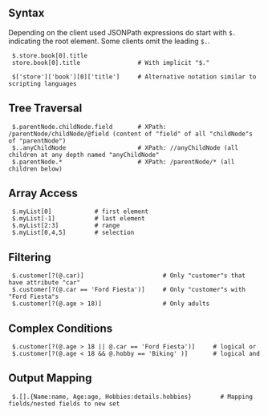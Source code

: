 <?add topic='jq'?>

## Syntax

Depending on the client used JSONPath expressions do start with `$.` indicating the root element.
Some clients omit the leading `$.`.

     $.store.book[0].title              
     store.book[0].title                # With implicit "$."
     
     $['store']['book'][0]['title']     # Alternative notation similar to scripting languages

## Tree Traversal

     $.parentNode.childNode.field       # XPath: /parentNode/childNode/@field (content of "field" of all "childNode"s of "parentNode")
     $..anyChildNode                    # XPath: //anyChildNode (all children at any depth named "anyChildNode"
     $.parentNode.*                     # XPath: /parentNode/* (all children below)

## Array Access

     $.myList[0]            # first element
     $.myList[-1]           # last element
     $.myList[2:3]          # range
     $.myList[0,4,5]        # selection

## Filtering

     $.customer[?(@.car)]                      # Only "customer"s that have attribute "car"
     $.customer[?(@.car == 'Ford Fiesta')]     # Only "customer"s with "Ford Fiesta"s
     $.customer[?(@.age > 18)]                 # Only adults

## Complex Conditions


     $.customer[?(@.age > 18 || @.car == 'Ford Fiesta')]     # logical or
     $.customer[?(@.age < 18 && @.hobby == 'Biking' )]       # logical and

## Output Mapping

     $.[].{Name:name, Age:age, Hobbies:details.hobbies}        # Mapping fields/nested fields to new set
